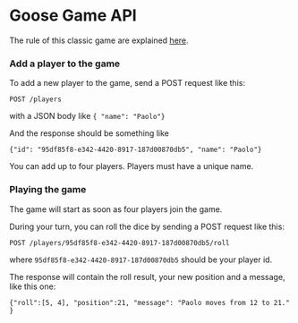 # Goose Game API
The rule of this classic game are explained [here](https://en.wikipedia.org/wiki/Game_of_the_Goose).

### Add a player to the game
To add a new player to the game, send a POST request like this:

`POST /players`

with a JSON body like `{ "name": "Paolo"}`

And the response should be something like 

`{"id": "95df85f8-e342-4420-8917-187d00870db5", "name": "Paolo"}`

You can add up to four players.
Players must have a unique name.

### Playing the game

The game will start as soon as four players join the game.

During your turn, you can roll the dice by sending a POST request like this: 

`POST /players/95df85f8-e342-4420-8917-187d00870db5/roll`

where `95df85f8-e342-4420-8917-187d00870db5` should be your player id.

The response will contain the roll result, your new position and a message, like this one:

`{"roll":[5, 4], "position":21, "message": "Paolo moves from 12 to 21." }`

